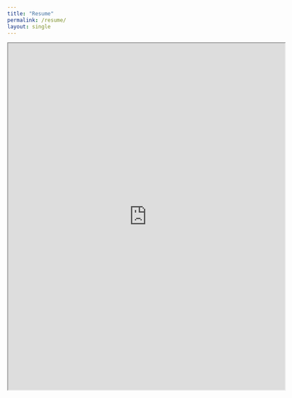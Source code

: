 ```yaml
---
title: "Resume"
permalink: /resume/
layout: single
---
```



<iframe src="https://drive.google.com/file/d/126UBUKtuf6GoInT6y_iPB8ZFf8KPlYCp/preview" width="640" height="800"></iframe>